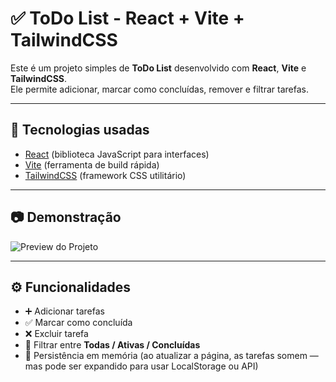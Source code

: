 # ✅ ToDo List - React + Vite + TailwindCSS

Este é um projeto simples de **ToDo List** desenvolvido com **React**, **Vite** e **TailwindCSS**.  
Ele permite adicionar, marcar como concluídas, remover e filtrar tarefas.

---

## 🚀 Tecnologias usadas
- [React](https://react.dev/) (biblioteca JavaScript para interfaces)
- [Vite](https://vitejs.dev/) (ferramenta de build rápida)
- [TailwindCSS](https://tailwindcss.com/) (framework CSS utilitário)

---

## 📷 Demonstração

![Preview do Projeto](./preview.png)

---

## ⚙️ Funcionalidades
- ➕ Adicionar tarefas  
- ✅ Marcar como concluída  
- ❌ Excluir tarefa  
- 🔎 Filtrar entre **Todas / Ativas / Concluídas**  
- 💾 Persistência em memória (ao atualizar a página, as tarefas somem — mas pode ser expandido para usar LocalStorage ou API)
